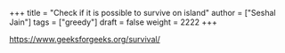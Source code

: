 +++
title = "Check if it is possible to survive on island"
author = ["Seshal Jain"]
tags = ["greedy"]
draft = false
weight = 2222
+++

<https://www.geeksforgeeks.org/survival/>
